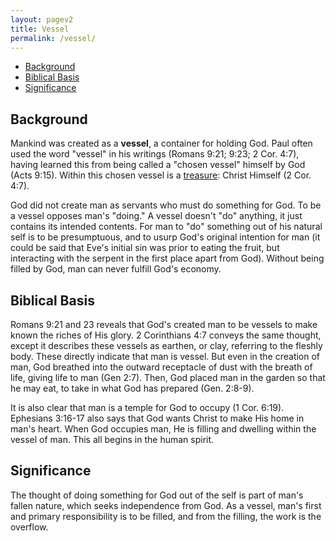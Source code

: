 ```yaml
---
layout: pagev2
title: Vessel
permalink: /vessel/
---
```

- [Background](#background)
- [Biblical Basis](#biblical-basis)
- [Significance](#significance)

## Background

Mankind was created as a **vessel**, a container for holding God. Paul often used the word "vessel" in his writings (Romans 9:21; 9:23; 2 Cor. 4:7), having learned this from being called a "chosen vessel" himself by God (Acts 9:15). Within this chosen vessel is a [treasure](../treasure_in_earthen_vessels): Christ Himself (2 Cor. 4:7).

God did not create man as servants who must do something for God. To be a vessel opposes man's "doing." A vessel doesn't "do" anything, it just contains its intended contents. For man to "do" something out of his natural self is to be presumptuous, and to usurp God's original intention for man (it could be said that Eve's initial sin was prior to eating the fruit, but interacting with the serpent in the first place apart from God). Without being filled by God, man can never fulfill God's economy.

## Biblical Basis

Romans 9:21 and 23 reveals that God's created man to be vessels to make known the riches of His glory. 2 Corinthians 4:7 conveys the same thought, except it describes these vessels as earthen, or clay, referring to the fleshly body. These directly indicate that man is vessel. But even in the creation of man, God breathed into the outward receptacle of dust with the breath of life, giving life to man (Gen 2:7). Then, God placed man in the garden so that he may eat, to take in what God has prepared (Gen. 2:8-9).

It is also clear that man is a temple for God to occupy (1 Cor. 6:19). Ephesians 3:16-17 also says that God wants Christ to make His home in man's heart. When God occupies man, He is filling and dwelling within the vessel of man. This all begins in the human spirit. 

## Significance

The thought of doing something for God out of the self is part of man's fallen nature, which seeks independence from God. As a vessel, man's first and primary responsibility is to be filled, and from the filling, the work is the overflow.